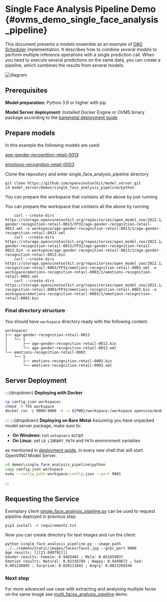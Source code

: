 # Single Face Analysis Pipeline Demo {#ovms_demo_single_face_analysis_pipeline}

This document presents a models ensemble as an example of [DAG Scheduler](../../../docs/dag_scheduler.md) implementation.
It describes how to combine several models to perform multiple inference operations with a single prediction call.
When you need to execute several predictions on the same data, you can create a pipeline, which combines the results from several models.

![diagram](single_face_analysis_pipeline.png)

## Prerequisites

**Model preparation**: Python 3.9 or higher with pip 

**Model Server deployment**: Installed Docker Engine or OVMS binary package according to the [baremetal deployment guide](../../../docs/deploying_server_baremetal.md)

## Prepare models

In this example the following models are used:

[age-gender-recognition-retail-0013](https://github.com/openvinotoolkit/open_model_zoo/blob/2022.1.0/models/intel/age-gender-recognition-retail-0013/README.md)

[emotions-recognition-retail-0003](https://github.com/openvinotoolkit/open_model_zoo/blob/2022.1.0/models/intel/emotions-recognition-retail-0003/README.md)

Clone the repository and enter single_face_analysis_pipeline directory
```console
git clone https://github.com/openvinotoolkit/model_server.git
cd model_server/demos/single_face_analysis_pipeline/python
```

You can prepare the workspace that contains all the above by just running


You can prepare the workspace that contains all the above by running

```console
	curl --create-dirs https://storage.openvinotoolkit.org/repositories/open_model_zoo/2022.1/models_bin/2/age-gender-recognition-retail-0013/FP32/age-gender-recognition-retail-0013.xml -o workspace/age-gender-recognition-retail-0013/1/age-gender-recognition-retail-0013.xml
	curl --create-dirs https://storage.openvinotoolkit.org/repositories/open_model_zoo/2022.1/models_bin/2/age-gender-recognition-retail-0013/FP32/age-gender-recognition-retail-0013.bin -o workspace/age-gender-recognition-retail-0013/1/age-gender-recognition-retail-0013.bin
	curl --create-dirs https://storage.openvinotoolkit.org/repositories/open_model_zoo/2022.1/models_bin/2/emotions-recognition-retail-0003/FP32/emotions-recognition-retail-0003.xml -o workspace/emotions-recognition-retail-0003/1/emotions-recognition-retail-0003.xml
	curl --create-dirs https://storage.openvinotoolkit.org/repositories/open_model_zoo/2022.1/models_bin/2/emotions-recognition-retail-0003/FP32/emotions-recognition-retail-0003.bin -o workspace/emotions-recognition-retail-0003/1/emotions-recognition-retail-0003.bin
```

### Final directory structure

You should have `workspace` directory ready with the following content.
```console
workspace/
├── age-gender-recognition-retail-0013
│   └── 1
│       ├── age-gender-recognition-retail-0013.bin
│       └── age-gender-recognition-retail-0013.xml
└── emotions-recognition-retail-0003
    └── 1
        ├── emotions-recognition-retail-0003.bin
        └── emotions-recognition-retail-0003.xml
```

## Server Deployment
:::{dropdown} **Deploying with Docker**
```bash
cp config.json workspace/.
chmod -R 755 workspace
docker run -p 9000:9000 -d -v ${PWD}/workspace:/workspace openvino/model_server --config_path /workspace/config.json --port 9000
```
:::
:::{dropdown} **Deploying on Bare Metal**
Assuming you have unpacked model server package, make sure to:

- **On Windows**: run `setupvars` script
- **On Linux**: set `LD_LIBRARY_PATH` and `PATH` environment variables

as mentioned in [deployment guide](../../../docs/deploying_server_baremetal.md), in every new shell that will start OpenVINO Model Server.
```bat
cd demos\single_face_analysis_pipeline\python
copy config.json workspace
ovms --config_path workspace/config.json --port 9001
```
:::
## Requesting the Service

Exemplary client [single_face_analysis_pipeline.py](https://github.com/openvinotoolkit/model_server/blob/releases/2025/0/demos/single_face_analysis_pipeline/python/single_face_analysis_pipeline.py) can be used to request pipeline deployed in previous step.

```console
pip3 install -r requirements.txt
``` 

Now you can create directory for text images and run the client:

```console
python single_face_analysis_pipeline.py --image_path ../../common/static/images/faces/face1.jpg --grpc_port 9000
Age results: [[[21.099792]]]
Gender results: Female: 0.9483401 ; Male: 0.051659837
Emotion results: Natural: 0.02335789 ; Happy: 0.9449672 ; Sad: 0.001236845 ; Surprise: 0.028111042 ; Angry: 0.0023269346
```

### Next step

For more advanced use case with extracting and analysing multiple faces on the same image see [multi_faces_analysis_pipeline](../../multi_faces_analysis_pipeline/python/README.md) demo.